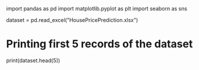 import pandas as pd
import matplotlib.pyplot as plt
import seaborn as sns

dataset = pd.read_excel("HousePricePrediction.xlsx")

# Printing first 5 records of the dataset
print(dataset.head(5))

